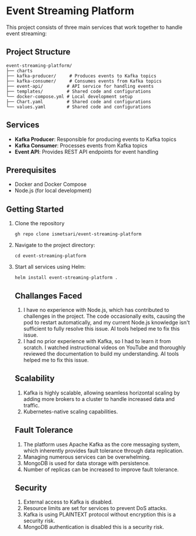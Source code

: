 # Event Streaming Platform

This project consists of three main services that work together to handle event streaming:

## Project Structure

```
event-streaming-platform/
├── charts
├── kafka-producer/     # Produces events to Kafka topics
├── kafka-consumer/     # Consumes events from Kafka topics
├── event-api/         # API service for handling events
├── templates/         # Shared code and configurations
└── docker-compose.yml # Local development setup
├── Chart.yaml         # Shared code and configurations
└── values.yaml        # Shared code and configurations
```

## Services

- **Kafka Producer**: Responsible for producing events to Kafka topics
- **Kafka Consumer**: Processes events from Kafka topics
- **Event API**: Provides REST API endpoints for event handling

## Prerequisites

- Docker and Docker Compose
- Node.js (for local development)

## Getting Started

1. Clone the repository
   ```
   gh repo clone ismetsari/event-streaming-platform
   ```
2. Navigate to the project directory:
   ```
   cd event-streaming-platform
   ```
3. Start all services using Helm:
   ```
   helm install event-streaming-platform .
   ```
   ## Challanges Faced 

   1. I have no experience with Node.js, which has contributed to challenges in the project. The code occasionally exits, causing the pod to restart automatically, and my current Node.js knowledge isn't sufficient to fully resolve this issue. AI tools helped me to fix this issue.
   2. I had no prior experience with Kafka, so I had to learn it from scratch. I watched instructional videos on YouTube and thoroughly reviewed the documentation to build my understanding. AI tools helped me to fix this issue.

   ## Scalability

   1. Kafka is highly scalable, allowing seamless horizontal scaling by adding more brokers to a cluster to handle increased data and traffic. 
   2. Kubernetes-native scaling capabilities.

   ## Fault Tolerance

   1. The platform uses Apache Kafka as the core messaging system, which inherently provides fault tolerance through data replication.
   2. Managing numerous services can be overwhelming.
   3. MongoDB is used for data storage with persistence.
   4. Number of replicas can be increased to improve fault tolerance.

   ## Security

   1. External access to Kafka is disabled.
   2. Resource limits are set for services to prevent DoS attacks.
   3. Kafka is using PLAINTEXT protocol without encryption this is a security risk.
   4. MongoDB authentication is disabled this is a security risk.
